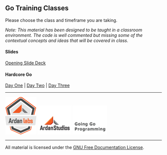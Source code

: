 ## Go Training Classes
Please choose the class and timeframe you are taking.

*Note: This material has been designed to be taught in a classroom environment. The code is well commented but missing some of the contextual concepts and ideas that will be covered in class.*

#### Slides

[Opening Slide Deck](day1/opening/slide1.md)

#### Hardcore Go

[Day One](day_1_training.md) | 
[Day Two](day_2_training.md) | 
[Day Three](day_3_training.md)

___
[![Ardan Labs](images/ggt_logo.png)](http://www.ardanlabs.com)
[![Ardan Studios](images/ardan_logo.png)](http://www.ardanstudios.com)
[![GoingGo Blog](images/ggb_logo.png)](http://www.goinggo.net)
___
All material is licensed under the [GNU Free Documentation License](https://github.com/ArdanStudios/gotraining/blob/master/LICENSE).